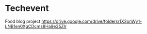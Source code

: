 # Techevent
Food blog project
https://drive.google.com/drive/folders/1X2onWy1-LNB1en0XgCDcms8Ha9e35ZIr
